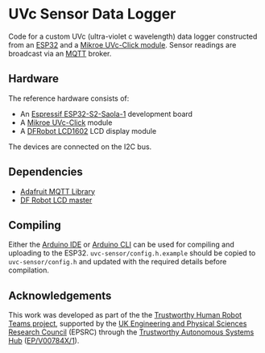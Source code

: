 # UVc Sensor Data Logger

Code for a custom UVc (ultra-violet c wavelength) data logger constructed from
an [ESP32][1] and a [Mikroe UVc-Click module][2]. Sensor readings are broadcast
via an [MQTT][3] broker.

## Hardware
The reference hardware consists of:
 * An [Espressif ESP32-S2-Saola-1][4] development board
 * A [Mikroe UVc-Click][2] module
 * A [DFRobot LCD1602][5] LCD display module

The devices are connected on the I2C bus.

## Dependencies
 * [Adafruit MQTT Library][6]
 * [DF Robot LCD master][7]

## Compiling
Either the [Arduino IDE][8] or [Arduino CLI][9] can be used for compiling and
uploading to the ESP32. `uvc-sensor/config.h.example` should be copied to
`uvc-sensor/config.h` and updated with the required details before compilation.

## Acknowledgements
This work was developed as part of the the [Trustworthy Human Robot Teams project][10],
 supported by the [UK Engineering and Physical Sciences Research Council][11]
(EPSRC) through the [Trustworthy Autonomous Systems Hub][12] ([EP/V00784X/1][13]).

[1]: https://www.espressif.com/en/products/socs/esp32
[2]: https://www.mikroe.com/uvc-click
[3]: https://mqtt.org/
[4]: https://docs.espressif.com/projects/esp-idf/en/latest/esp32s2/hw-reference/esp32s2/user-guide-saola-1-v1.2.html
[5]: https://www.dfrobot.com/product-1724.html
[6]: https://github.com/adafruit/Adafruit_MQTT_Library
[7]: https://github.com/bearwaterfall/DFRobot_LCD-master
[8]: https://www.arduino.cc/en/software
[9]: https://www.arduino.cc/pro/cli
[10]: https://www.tas.ac.uk/current-research-projects/trustworthy-human-robot-teams/
[11]: https://www.ukri.org/councils/epsrc/
[12]: https://www.tas.ac.uk/
[13]: https://gow.epsrc.ukri.org/NGBOViewGrant.aspx?GrantRef=EP/V00784X/1
